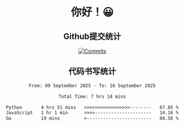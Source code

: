 <div align="center">
<h1>你好！😀</h1>

<h2>Github提交统计</h2>

[![Commits](https://github-readme-stats.ikunshare.com/api?username=ikun0014&include_all_commits=true&locale=cn&show_icons=true&bg_color=0,EC6C6C,FFD479,FFFC79,73FA79,73FDFF,D783FF)](https://github.com/ikun0014)

</div>



<div align="center">
<h2>代码书写统计</h2>
  
<!--START_SECTION:waka-->

```txt
From: 09 September 2025 - To: 16 September 2025

Total Time: 7 hrs 14 mins

Python       4 hrs 51 mins   >>>>>>>>>>>>>>>>>--------   67.05 %
JavaScript   1 hr 1 min      >>>>---------------------   14.16 %
Go           19 mins         >------------------------   04.56 %
```

<!--END_SECTION:waka-->

</div>
